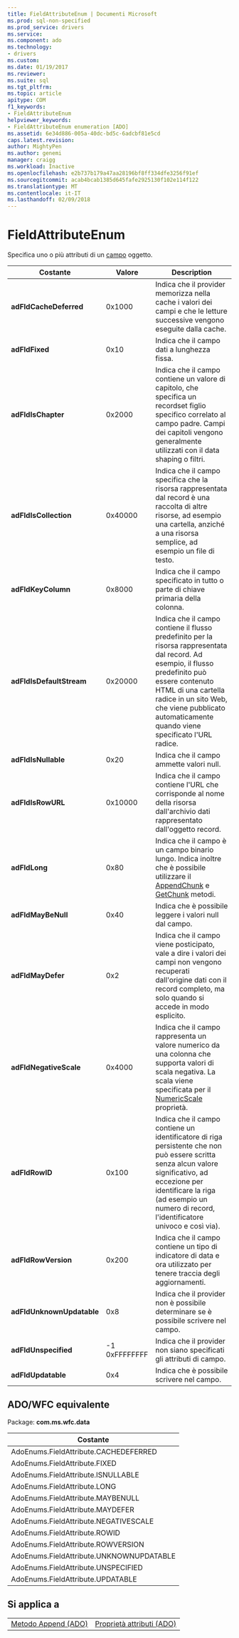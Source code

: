 ```yaml
---
title: FieldAttributeEnum | Documenti Microsoft
ms.prod: sql-non-specified
ms.prod_service: drivers
ms.service: 
ms.component: ado
ms.technology:
- drivers
ms.custom: 
ms.date: 01/19/2017
ms.reviewer: 
ms.suite: sql
ms.tgt_pltfrm: 
ms.topic: article
apitype: COM
f1_keywords:
- FieldAttributeEnum
helpviewer_keywords:
- FieldAttributeEnum enumeration [ADO]
ms.assetid: 6e34d886-005a-40dc-bd5c-6adcbf81e5cd
caps.latest.revision: 
author: MightyPen
ms.author: genemi
manager: craigg
ms.workload: Inactive
ms.openlocfilehash: e2b737b179a47aa28196bf8ff334dfe3256f91ef
ms.sourcegitcommit: acab4bcab1385d645fafe2925130f102e114f122
ms.translationtype: MT
ms.contentlocale: it-IT
ms.lasthandoff: 02/09/2018
---
```

# <a name="fieldattributeenum"></a>FieldAttributeEnum
Specifica uno o più attributi di un [campo](../../../ado/reference/ado-api/field-object.md) oggetto.  
  
|Costante|Valore|Description|  
|--------------|-----------|-----------------|  
|**adFldCacheDeferred**|0x1000|Indica che il provider memorizza nella cache i valori dei campi e che le letture successive vengono eseguite dalla cache.|  
|**adFldFixed**|0x10|Indica che il campo dati a lunghezza fissa.|  
|**adFldIsChapter**|0x2000|Indica che il campo contiene un valore di capitolo, che specifica un recordset figlio specifico correlato al campo padre. Campi dei capitoli vengono generalmente utilizzati con il data shaping o filtri.|  
|**adFldIsCollection**|0x40000|Indica che il campo specifica che la risorsa rappresentata dal record è una raccolta di altre risorse, ad esempio una cartella, anziché a una risorsa semplice, ad esempio un file di testo.|  
|**adFldKeyColumn**|0x8000|Indica che il campo specificato in tutto o parte di chiave primaria della colonna.|  
|**adFldIsDefaultStream**|0x20000|Indica che il campo contiene il flusso predefinito per la risorsa rappresentata dal record. Ad esempio, il flusso predefinito può essere contenuto HTML di una cartella radice in un sito Web, che viene pubblicato automaticamente quando viene specificato l'URL radice.|  
|**adFldIsNullable**|0x20|Indica che il campo ammette valori null.|  
|**adFldIsRowURL**|0x10000|Indica che il campo contiene l'URL che corrisponde al nome della risorsa dall'archivio dati rappresentato dall'oggetto record.|  
|**adFldLong**|0x80|Indica che il campo è un campo binario lungo. Indica inoltre che è possibile utilizzare il [AppendChunk](../../../ado/reference/ado-api/appendchunk-method-ado.md) e [GetChunk](../../../ado/reference/ado-api/getchunk-method-ado.md) metodi.|  
|**adFldMayBeNull**|0x40|Indica che è possibile leggere i valori null dal campo.|  
|**adFldMayDefer**|0x2|Indica che il campo viene posticipato, vale a dire i valori dei campi non vengono recuperati dall'origine dati con il record completo, ma solo quando si accede in modo esplicito.|  
|**adFldNegativeScale**|0x4000|Indica che il campo rappresenta un valore numerico da una colonna che supporta valori di scala negativa. La scala viene specificata per il [NumericScale](../../../ado/reference/ado-api/numericscale-property-ado.md) proprietà.|  
|**adFldRowID**|0x100|Indica che il campo contiene un identificatore di riga persistente che non può essere scritta senza alcun valore significativo, ad eccezione per identificare la riga (ad esempio un numero di record, l'identificatore univoco e così via).|  
|**adFldRowVersion**|0x200|Indica che il campo contiene un tipo di indicatore di data e ora utilizzato per tenere traccia degli aggiornamenti.|  
|**adFldUnknownUpdatable**|0x8|Indica che il provider non è possibile determinare se è possibile scrivere nel campo.|  
|**adFldUnspecified**|-1 0xFFFFFFFF|Indica che il provider non siano specificati gli attributi di campo.|  
|**adFldUpdatable**|0x4|Indica che è possibile scrivere nel campo.|  
  
## <a name="adowfc-equivalent"></a>ADO/WFC equivalente  
 Package: **com.ms.wfc.data**  
  
|Costante|  
|--------------|  
|AdoEnums.FieldAttribute.CACHEDEFERRED|  
|AdoEnums.FieldAttribute.FIXED|  
|AdoEnums.FieldAttribute.ISNULLABLE|  
|AdoEnums.FieldAttribute.LONG|  
|AdoEnums.FieldAttribute.MAYBENULL|  
|AdoEnums.FieldAttribute.MAYDEFER|  
|AdoEnums.FieldAttribute.NEGATIVESCALE|  
|AdoEnums.FieldAttribute.ROWID|  
|AdoEnums.FieldAttribute.ROWVERSION|  
|AdoEnums.FieldAttribute.UNKNOWNUPDATABLE|  
|AdoEnums.FieldAttribute.UNSPECIFIED|  
|AdoEnums.FieldAttribute.UPDATABLE|  
  
## <a name="applies-to"></a>Si applica a  
  
|||  
|-|-|  
|[Metodo Append (ADO)](../../../ado/reference/ado-api/append-method-ado.md)|[Proprietà attributi (ADO)](../../../ado/reference/ado-api/attributes-property-ado.md)|

